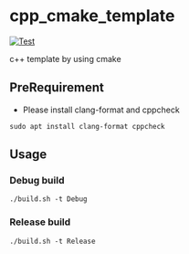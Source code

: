 # cpp_cmake_template

[![Test](https://github.com/sa-kei728/cpp_cmake_template/actions/workflows/cmaketest.yml/badge.svg?branch=main)](https://github.com/sa-kei728/cpp_cmake_template/actions/workflows/cmaketest.yml)

c++ template by using cmake

## PreRequirement

* Please install clang-format and cppcheck

```console
sudo apt install clang-format cppcheck
```

## Usage

### Debug build

```console
./build.sh -t Debug
```

### Release build

```console
./build.sh -t Release
```
